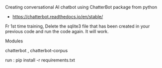 Creating conversational AI chatbot using ChatterBot package from python

- https://chatterbot.readthedocs.io/en/stable/


Fr 1st time training, Delete the sqlite3 file that has been created in your previous code and run the code again. It will work.

Modules

chatterbot , chatterbot-corpus

run : pip install -r requirements.txt
